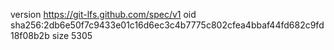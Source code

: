 version https://git-lfs.github.com/spec/v1
oid sha256:2db6e50f7c9433e01c16d6ec3c4b7775c802cfea4bbaf44fd682c9fd18f08b2b
size 5305
